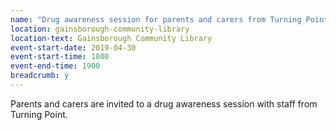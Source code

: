 ```yaml
---
name: "Drug awareness session for parents and carers from Turning Point"
location: gainsborough-community-library
location-text: Gainsborough Community Library
event-start-date: 2019-04-30
event-start-time: 1800
event-end-time: 1900
breadcrumb: y
---
```


Parents and carers are invited to a drug awareness session with staff from Turning Point.
